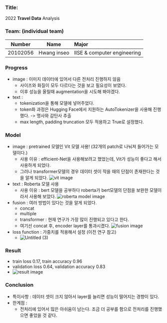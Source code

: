 ### Title:
2022 **Travel Data** Analysis

### Team: (**individual team**)
| Number        | Name          | Major        |
| ------------- |:-------------:|:-------------|
| 20102056      | Hwang inseo   | IISE & computer engineering         |
    
### Progress
- image : 이미지 데이터에 있어서 다른 전처리 진행하지 않음
    - 사이즈와 화질이 모두 다르다는 것을 보고 필요성이 보였다.
    - 이후 성능을 올릴때 augmentation을 시도해 봐야겠다.
- text : 
    - tokenization을 통해 모델에 넣어주었다.
    - token화 과정은 Hugging Face에서 지원하는 AutoTokenizer을 사용해 진행했다. -> 명사와 감탄사 추출
    - max length, padding truncation 모두 적용하고 True로 설정했다.
        
### Model
- image : pretrained 모델인 Vit 모델 사용! (32개의 patch로 나눠져 들어가는 모델이다.)
    - 사용 이유 : efficient-Net을 사용해보려고 했었는데, Vit가 성능이 좋다고 해서 사용하게 되었다.
    - 그러나 transformer모델의 경우 데이터 셋이 작을 때의 단점이 존재한다는 것을 알게 되었다.
    ![vit image](https://user-images.githubusercontent.com/90232567/206888275-9e14532e-d5cd-41a3-8538-cddef9ec57e4.png)
- text : Roberta 모델 사용
    - 사용 이유 : bert 모델을 공부하다 roberta가 bert모델의 단점을 보완한 모델이라서 사용해 보았다.
    ![roberta model image](https://user-images.githubusercontent.com/90232567/206888343-decfa103-44e9-474d-8d1c-d05f7a164579.png)
- fusion : 여러 방법이 있다는 것을 알게 되었다.
    - concat
    - multiple
    - transformer : 현재 연구가 가장 많이 진행되고 있다고 한다.
    - 여기선 concat 후, encoder layer를 통과시켰다.
        ![fusion image](https://user-images.githubusercontent.com/90232567/206889616-89548a49-27e1-4f73-95b2-91288e8ef7aa.png)
- loss function : 가중치를 적용해서 설정 (이전 연구 참고)
    - ![Untitled (3)](https://user-images.githubusercontent.com/90232567/206888448-0ce1866f-d548-48bc-ac9b-213697d66eb5.png)
    
### Result
- train loss 0.17, train accuracy 0.96
- validation loss 0.64, validation accuracy 0.83
- ![result image](https://user-images.githubusercontent.com/90232567/206891633-cede7a79-47fc-4a4e-bb30-b21b7a48f44e.png)


### Conclusion
- 특이사항 : 데이터 셋이 크지 않아서 layer를 늘리면 성능이 떨어지는 경향이 있다.
- 한계점 :
    - 전처리에 있어서 많은 아쉬움이 남는다. 조금 더 공부를 함으로 전처리를 진행했으면 좋았을 것 같다.



